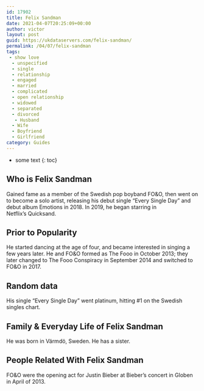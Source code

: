 ```yaml
---
id: 17902
title: Felix Sandman
date: 2021-04-07T20:25:09+00:00
author: victor
layout: post
guid: https://ukdataservers.com/felix-sandman/
permalink: /04/07/felix-sandman
tags:
 - show love
  - unspecified
  - single
  - relationship
  - engaged
  - married
  - complicated
  - open relationship
  - widowed
  - separated
  - divorced
   - Husband
  - Wife
  - Boyfriend
  - Girlfriend
category: Guides
---
```


* some text
{: toc}


## Who is Felix Sandman



Gained fame as a member of the Swedish pop boyband FO&O, then went on to become a solo artist, releasing his debut single &#8220;Every Single Day&#8221; and debut album Emotions in 2018. In 2019, he began starring in Netflix&#8217;s Quicksand.

                
                
                
## Prior to Popularity



He started dancing at the age of four, and became interested in singing a few years later. He and FO&O formed as The Fooo in October 2013; they later changed to The Fooo Conspiracy in September 2014 and switched to FO&O in 2017.

                
                
                
## Random data



His single &#8220;Every Single Day&#8221; went platinum, hitting #1 on the Swedish singles chart. 

                
                
                
## Family & Everyday Life of Felix Sandman



He was born in Värmdö, Sweden. He has a sister. 

                
                
                
## People Related With Felix Sandman



FO&O were the opening act for Justin Bieber at Bieber&#8217;s concert in Globen in April of 2013. 

                
              
            
          
          
          